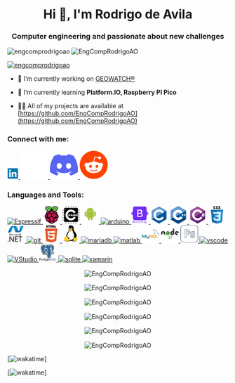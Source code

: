 <h1 align="center">Hi 👋, I'm Rodrigo de Avila</h1>
<h3 align="center">Computer engineering and passionate about new challenges</h3>

<p align="left"> 
  <img src="https://komarev.com/ghpvc/?username=engcomprodrigoao&label=Profile%20views&color=0e75b6&style=flat" alt="engcomprodrigoao" />
  <img  src="https://wakatime.com/badge/user/113a1041-de9d-4a47-a968-161b53635479/project/0f72ae7a-23e5-4256-a7bf-39dc531071c6.svg" alt="EngCompRodrigoAO" />
</p>

<p align="left"> 
  <a href="https://github.com/ryo-ma/github-profile-trophy">
    <img src="https://github-profile-trophy.vercel.app/?username=engcomprodrigoao" alt="engcomprodrigoao" />
  </a> 
</p>



- 🔭 I’m currently working on [GEOWATCH®](https://github.com/EngCompRodrigoAO/GEOWATCH-)

- 🌱 I’m currently learning **Platform.IO, Raspberry PI Pico**

- 👨‍💻 All of my projects are available at [https://github.com/EngCompRodrigoAO](https://github.com/EngCompRodrigoAO)

<h3 align="left">Connect with me:</h3>
<p align="left">
  <a href="https://www.linkedin.com/in/rodrigo-de-avila-oliveira-341b06182" target="blank">
    <img src="https://raw.githubusercontent.com/devicons/devicon/refs/heads/master/icons/linkedin/linkedin-original.svg" alt="linkedin"  width="5%" />
  </a>
  <a href="https://x.com/Rodrigo72407284" target="blank">
    <img src="https://raw.githubusercontent.com/CLorant/readme-social-icons/refs/heads/main/large/light/twitter-x.svg" alt="x" />
  </a>
  <a href="https://discord.com/channels/@eng.rodrigo.ao" target="blank">
    <img src="https://raw.githubusercontent.com/CLorant/readme-social-icons/refs/heads/main/large/colored/discord.svg" alt="Discord" />
  </a>
  <a href="https://www.reddit.com/user/Deep_Patience7202/" target="blank">
    <img src="https://raw.githubusercontent.com/CLorant/readme-social-icons/refs/heads/main/large/colored/reddit.svg" alt="Reddit" />
  </a>
</p>

<h3 align="left">Languages and Tools:</h3>
  <p align="left">
    <a href="https://www.espressif.com/" target="_blank" rel="noreferrer">
      <img src="https://cdn.worldvectorlogo.com/logos/espressif-systems.svg" alt="Espressif" width="40" height="40"/>
    </a>
    <a href="https://www.raspberrypi.com/documentation/microcontrollers/pico-series.html" target="_blank" rel="noreferrer"> 
      <img src="https://raw.githubusercontent.com/devicons/devicon/refs/heads/master/icons/raspberrypi/raspberrypi-original.svg" alt="Raspberrypi" width="40" height="40"/>
    </a>
    <a href="https://www.geeksforgeeks.org/embedded-c/" target="_blank" rel="noreferrer">
      <img src="https://raw.githubusercontent.com/devicons/devicon/refs/heads/master/icons/embeddedc/embeddedc-original-wordmark.svg" alt="EmbeddedC" width="40" height="40"/>
    </a>
    <a href="https://developer.android.com" target="_blank" rel="noreferrer">
      <img src="https://raw.githubusercontent.com/devicons/devicon/master/icons/android/android-original-wordmark.svg" alt="android" width="40" height="40"/>
    </a>
    <a href="https://www.arduino.cc/" target="_blank" rel="noreferrer">
      <img src="https://cdn.worldvectorlogo.com/logos/arduino-1.svg" alt="arduino" width="40" height="40"/> 
    </a> 
    <a href="https://getbootstrap.com" target="_blank" rel="noreferrer">
      <img src="https://raw.githubusercontent.com/devicons/devicon/master/icons/bootstrap/bootstrap-plain-wordmark.svg" alt="bootstrap" width="40" height="40"/>
    </a> 
    <a href="https://www.cprogramming.com/" target="_blank" rel="noreferrer"> 
      <img src="https://raw.githubusercontent.com/devicons/devicon/master/icons/c/c-original.svg" alt="c" width="40" height="40"/> 
    </a> 
    <a href="https://www.w3schools.com/cpp/" target="_blank" rel="noreferrer"> 
      <img src="https://raw.githubusercontent.com/devicons/devicon/master/icons/cplusplus/cplusplus-original.svg" alt="cplusplus" width="40" height="40"/> 
    </a>
    <a href="https://www.w3schools.com/cs/" target="_blank" rel="noreferrer"> 
      <img src="https://raw.githubusercontent.com/devicons/devicon/master/icons/csharp/csharp-original.svg" alt="csharp" width="40" height="40"/> 
    </a> 
    <a href="https://www.w3schools.com/css/" target="_blank" rel="noreferrer"> 
      <img src="https://raw.githubusercontent.com/devicons/devicon/master/icons/css3/css3-original-wordmark.svg" alt="css3" width="40" height="40"/> 
    </a> 
    <a href="https://dotnet.microsoft.com/" target="_blank" rel="noreferrer"> 
      <img src="https://raw.githubusercontent.com/devicons/devicon/master/icons/dot-net/dot-net-original-wordmark.svg" alt="dotnet" width="40" height="40"/> 
    </a> 
    <a href="https://git-scm.com/" target="_blank" rel="noreferrer"> 
      <img src="https://www.vectorlogo.zone/logos/git-scm/git-scm-icon.svg" alt="git" width="40" height="40"/> 
    </a> 
    <a href="https://www.w3.org/html/" target="_blank" rel="noreferrer"> 
      <img src="https://raw.githubusercontent.com/devicons/devicon/master/icons/html5/html5-original-wordmark.svg" alt="html5" width="40" height="40"/> 
    </a> 
    <a href="https://www.linux.org/" target="_blank" rel="noreferrer"> 
      <img src="https://raw.githubusercontent.com/devicons/devicon/master/icons/linux/linux-original.svg" alt="linux" width="40" height="40"/> 
    </a> 
    <a href="https://mariadb.org/" target="_blank" rel="noreferrer"> 
      <img src="https://www.vectorlogo.zone/logos/mariadb/mariadb-icon.svg" alt="mariadb" width="40" height="40"/> 
    </a> 
    <a href="https://www.mathworks.com/" target="_blank" rel="noreferrer"> 
      <img src="https://upload.wikimedia.org/wikipedia/commons/2/21/Matlab_Logo.png" alt="matlab" width="40" height="40"/> 
    </a> 
    <a href="https://www.mysql.com/" target="_blank" rel="noreferrer">
      <img src="https://raw.githubusercontent.com/devicons/devicon/master/icons/mysql/mysql-original-wordmark.svg" alt="mysql" width="40" height="40"/> 
    </a> 
    <a href="https://nodejs.org" target="_blank" rel="noreferrer"> 
      <img src="https://raw.githubusercontent.com/devicons/devicon/master/icons/nodejs/nodejs-original-wordmark.svg" alt="nodejs" width="40" height="40"/>
    </a> 
    <a href="https://www.photoshop.com/en" target="_blank" rel="noreferrer"> 
      <img src="https://raw.githubusercontent.com/devicons/devicon/master/icons/photoshop/photoshop-line.svg" alt="photoshop" width="40" height="40"/> 
    </a>
    <a href="https://code.visualstudio.com/" target="_blank" rel="noreferrer"> 
      <img src="https://upload.wikimedia.org/wikipedia/commons/9/9a/Visual_Studio_Code_1.35_icon.svg" alt="vscode" width="40" height="40"/> 
    </a>
    <a href="https://visualstudio.microsoft.com/pt-br/" target="_blank" rel="noreferrer"> 
      <img src="https://visualstudio.microsoft.com/wp-content/uploads/2021/10/Product-Icon.svg" alt="VStudio" width="40" height="40"/> 
    </a>
    <a href="https://www.postgresql.org" target="_blank" rel="noreferrer"> 
      <img src="https://raw.githubusercontent.com/devicons/devicon/master/icons/postgresql/postgresql-original-wordmark.svg" alt="postgresql" width="40" height="40"/> 
    </a> 
    <a href="https://www.sqlite.org/" target="_blank" rel="noreferrer">
      <img src="https://www.vectorlogo.zone/logos/sqlite/sqlite-icon.svg" alt="sqlite" width="40" height="40"/> 
    </a> 
    <a href="https://dotnet.microsoft.com/apps/xamarin" target="_blank" rel="noreferrer"> 
      <img src="https://raw.githubusercontent.com/detain/svg-logos/780f25886640cef088af994181646db2f6b1a3f8/svg/xamarin.svg" alt="xamarin" width="40" height="40"/> 
    </a>
</p>

<p align="center">
  <img align="center" src="https://wakatime.com/share/@Eng_Comp_Rodrigo_AO/9b11406f-dd67-40b9-8cc6-9c3d7b19a228.svg" alt="EngCompRodrigoAO" />
</p>

<p align="center">
  <img align="center" width="650" height="300" src="https://wakatime.com/share/@Eng_Comp_Rodrigo_AO/ad119224-d7df-409f-9eed-e14495a01365.svg" alt="EngCompRodrigoAO" />
</p>

<p align="center">
  <img align="center" width="650" src="https://github-readme-stats.vercel.app/api?username=EngCompRodrigoAO&show_icons=true&theme=dark&count_private=true&include_all_commits=true&count_private=true" alt="EngCompRodrigoAO"/>
</p>

<p align="center">
  <img align="center" width="650" src="https://github-readme-stats.vercel.app/api?username=EngCompRodrigoAO&show_icons=true&locale=en&&show_icons=true&theme=dark&count_private=true" alt="EngCompRodrigoAO" />
</p>

<p align="center">
  <img align="center" width="650" src="https://github-readme-streak-stats.herokuapp.com/?user=EngCompRodrigoAO&theme=dark&count_private=true" alt="EngCompRodrigoAO" />
</p>

<p align="center">
  <img align="center" width="650" src="https://github-readme-stats.vercel.app/api/top-langs/?username=EngCompRodrigoAO&layout=compact&theme=dark&count_private=true" alt="EngCompRodrigoAO" />
</p>



[![wakatime](https://wakatime.com/badge/user/113a1041-de9d-4a47-a968-161b53635479/project/5e18e9a2-116a-4602-a84f-c996f6fde59b.svg)]


[![wakatime](https://wakatime.com/badge/user/113a1041-de9d-4a47-a968-161b53635479/project/0f72ae7a-23e5-4256-a7bf-39dc531071c6.svg)]

